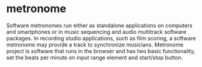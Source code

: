 # metronome
Software metronomes run either as standalone applications on computers and smartphones or in music sequencing and audio multitrack software packages. In recording studio applications, such as film scoring, a software metronome may provide a track to synchronize musicians.  Metronome project is software that runs in the browser and has two basic functionality, set the beats per minute on input range element and start/stop button.
